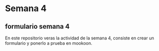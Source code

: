 # Semana 4
## formulario semana 4 
En este repositorio veras la actividad de la semana 4, consiste en crear un formulario y ponerlo a prueba en mookoon.
